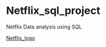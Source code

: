 # Netflix_sql_project
Netflix Data analysis using SQL 


[Netflix_logo](https://github.com/nishicool/Netflix_sql-_project/blob/main/Netflix_Symbol_RGB.png)
